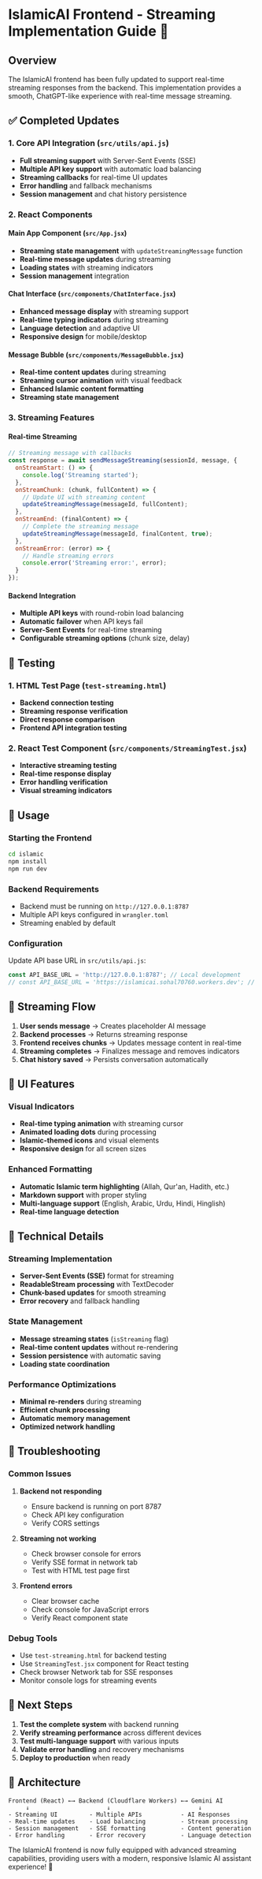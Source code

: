 # IslamicAI Frontend - Streaming Implementation Guide 🕌

## Overview
The IslamicAI frontend has been fully updated to support real-time streaming responses from the backend. This implementation provides a smooth, ChatGPT-like experience with real-time message streaming.

## ✅ Completed Updates

### 1. Core API Integration (`src/utils/api.js`)
- **Full streaming support** with Server-Sent Events (SSE)
- **Multiple API key support** with automatic load balancing
- **Streaming callbacks** for real-time UI updates
- **Error handling** and fallback mechanisms
- **Session management** and chat history persistence

### 2. React Components

#### Main App Component (`src/App.jsx`)
- **Streaming state management** with `updateStreamingMessage` function
- **Real-time message updates** during streaming
- **Loading states** with streaming indicators
- **Session management** integration

#### Chat Interface (`src/components/ChatInterface.jsx`)
- **Enhanced message display** with streaming support
- **Real-time typing indicators** during streaming
- **Language detection** and adaptive UI
- **Responsive design** for mobile/desktop

#### Message Bubble (`src/components/MessageBubble.jsx`)
- **Real-time content updates** during streaming
- **Streaming cursor animation** with visual feedback
- **Enhanced Islamic content formatting**
- **Streaming state management**

### 3. Streaming Features

#### Real-time Streaming
```javascript
// Streaming message with callbacks
const response = await sendMessageStreaming(sessionId, message, {
  onStreamStart: () => {
    console.log('Streaming started');
  },
  onStreamChunk: (chunk, fullContent) => {
    // Update UI with streaming content
    updateStreamingMessage(messageId, fullContent);
  },
  onStreamEnd: (finalContent) => {
    // Complete the streaming message
    updateStreamingMessage(messageId, finalContent, true);
  },
  onStreamError: (error) => {
    // Handle streaming errors
    console.error('Streaming error:', error);
  }
});
```

#### Backend Integration
- **Multiple API keys** with round-robin load balancing
- **Automatic failover** when API keys fail
- **Server-Sent Events** for real-time streaming
- **Configurable streaming options** (chunk size, delay)

## 🧪 Testing

### 1. HTML Test Page (`test-streaming.html`)
- **Backend connection testing**
- **Streaming response verification**
- **Direct response comparison**
- **Frontend API integration testing**

### 2. React Test Component (`src/components/StreamingTest.jsx`)
- **Interactive streaming testing**
- **Real-time response display**
- **Error handling verification**
- **Visual streaming indicators**

## 🚀 Usage

### Starting the Frontend
```bash
cd islamic
npm install
npm run dev
```

### Backend Requirements
- Backend must be running on `http://127.0.0.1:8787`
- Multiple API keys configured in `wrangler.toml`
- Streaming enabled by default

### Configuration
Update API base URL in `src/utils/api.js`:
```javascript
const API_BASE_URL = 'http://127.0.0.1:8787'; // Local development
// const API_BASE_URL = 'https://islamicai.sohal70760.workers.dev'; // Production
```

## 📡 Streaming Flow

1. **User sends message** → Creates placeholder AI message
2. **Backend processes** → Returns streaming response
3. **Frontend receives chunks** → Updates message content in real-time
4. **Streaming completes** → Finalizes message and removes indicators
5. **Chat history saved** → Persists conversation automatically

## 🎨 UI Features

### Visual Indicators
- **Real-time typing animation** with streaming cursor
- **Animated loading dots** during processing
- **Islamic-themed icons** and visual elements
- **Responsive design** for all screen sizes

### Enhanced Formatting
- **Automatic Islamic term highlighting** (Allah, Qur'an, Hadith, etc.)
- **Markdown support** with proper styling
- **Multi-language support** (English, Arabic, Urdu, Hindi, Hinglish)
- **Real-time language detection**

## 🔧 Technical Details

### Streaming Implementation
- **Server-Sent Events (SSE)** format for streaming
- **ReadableStream processing** with TextDecoder
- **Chunk-based updates** for smooth streaming
- **Error recovery** and fallback handling

### State Management
- **Message streaming states** (`isStreaming` flag)
- **Real-time content updates** without re-rendering
- **Session persistence** with automatic saving
- **Loading state coordination**

### Performance Optimizations
- **Minimal re-renders** during streaming
- **Efficient chunk processing**
- **Automatic memory management**
- **Optimized network handling**

## 🐛 Troubleshooting

### Common Issues

1. **Backend not responding**
   - Ensure backend is running on port 8787
   - Check API key configuration
   - Verify CORS settings

2. **Streaming not working**
   - Check browser console for errors
   - Verify SSE format in network tab
   - Test with HTML test page first

3. **Frontend errors**
   - Clear browser cache
   - Check console for JavaScript errors
   - Verify React component state

### Debug Tools
- Use `test-streaming.html` for backend testing
- Use `StreamingTest.jsx` component for React testing
- Check browser Network tab for SSE responses
- Monitor console logs for streaming events

## 📝 Next Steps

1. **Test the complete system** with backend running
2. **Verify streaming performance** across different devices
3. **Test multi-language support** with various inputs
4. **Validate error handling** and recovery mechanisms
5. **Deploy to production** when ready

## 🔄 Architecture

```
Frontend (React) ←→ Backend (Cloudflare Workers) ←→ Gemini AI
     ↓                      ↓                         ↓
- Streaming UI         - Multiple APIs           - AI Responses
- Real-time updates    - Load balancing          - Stream processing
- Session management   - SSE formatting          - Content generation
- Error handling       - Error recovery          - Language detection
```

The IslamicAI frontend is now fully equipped with advanced streaming capabilities, providing users with a modern, responsive Islamic AI assistant experience! 🌟